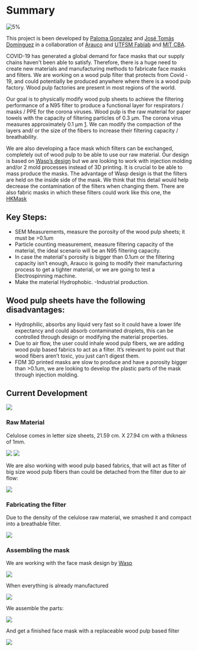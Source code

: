 # Summary

![5%](Image/l1_0.jpg)

This project is been developed by [Paloma Gonzalez](http://palomagr.mit.edu/) and [José Tomás Domínguez](https://github.com/josetomas) in a collaboration of [Arauco](https://www.arauco.cl/) and [UTFSM Fablab](https://www.fablabs.io/labs/fablabutfsm) and [MIT CBA](http://cba.mit.edu/). 

COVID-19 has generated a global demand for face masks that our supply chains haven't been able to satisfy. Therefore, there is a huge need to create new materials and manufacturing methods to fabricate face masks and filters.  We are working on a wood pulp filter that protects from Covid - 19, and  could potentially be produced anywhere where there is a wood pulp factory. Wood pulp factories are present in most regions of the world.

Our goal is to physically modify wood pulp sheets to achieve the filtering performance of a N95 filter to produce a functional layer for respirators / masks / PPE for the corona viruses. Wood pulp is the raw material for paper towels with the capacity of filtering particles of 0.3 μm. The corona virus measures approximately 0.1 μm [1](https://smartairfilters.com/en/blog/paper-towel-effective-against-viruses-diy-mask/). We can modify the compaction of the layers and/ or the size of the fibers to increase their filtering capacity / breathability. 

We are also developing a face mask which filters can be exchanged, completely out of wood pulp to be able to use our raw material. Our design is based on [Wasp’s design](https://www.3dwasp.com/en/3d-printed-mask-from-3d-scanning/) but we are looking to work with injection molding and/or 2 mold processes instead of 3D printing. It is crucial to be able to mass produce the masks. The advantage of Wasp design is that the filters are held on the inside side of the mask. We think that this detail would help decrease the contamination of the filters when changing them. There are also fabric masks in which these filters could work like this one, the [HKMask](https://diymask.site/) 

## Key Steps: 
- SEM Measurements, measure the porosity of the wood pulp sheets; it must be >0.1um
- Particle counting measurement, measure filtering capacity of the material, the ideal scenario will be an N95 filtering capacity. 
- In case the material's porosity is bigger than 0.1um or the filtering capacity isn’t enough,  Arauco is going to modify their manufacturing process to get a tighter material, or we are going to test a Electrospinning machine. 
- Make the material Hydrophobic. 
-Industrial production.


## Wood pulp sheets have the following disadvantages:
- Hydrophilic, absorbs any liquid very fast so it could have a lower life expectancy and could absorb contaminated droplets, this can be controlled through design or modifying the material properties. 
- Due to air flow, the user could inhale wood pulp fibers, we are adding wood pulp based fabrics to act as a filter. It’s relevant to point out that wood fibers aren’t toxic, you just can’t digest them. 
- FDM 3D printed masks are slow to produce and have a porosity bigger than >0.1um, we are looking to develop the plastic parts of the mask through injection molding. 

## Current Development

![](Image/l5_0.jpg)

### Raw Material

Celulose comes in letter size sheets, 21.59 cm. X 27.94 cm with a thikness of 1mm.

![](Image/l2_1.jpg)
![](Image/l2_0.jpeg)

We are also working with wood pulp based fabrics, that will act as filter of big size wood pulp fibers than could be detached from the filter due to air flow: 

![](Image/l2_2.jpg)

### Fabricating the filter

Due to the density of the celulose raw material, we smashed it and compact into a breathable filter. 

![](Image/l1_2.jpg)

### Assembling the mask

We are working with the face mask design by [Wasp](https://www.3dwasp.com/en/3d-printed-mask-from-3d-scanning/)

![](Image/l3_1.jpg)

When everything is already manufactured

![](Image/l1_1.jpg)

We assemble the parts: 

![](Image/l3_2.jpg)

And get a finished face mask with a replaceable wood pulp based filter

![](Image/l1_3.jpg)

